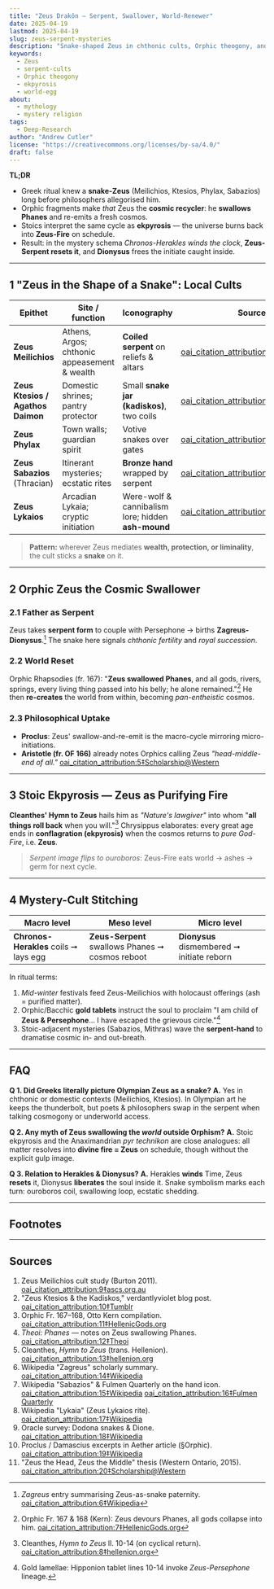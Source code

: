 ```yaml
---
title: "Zeus Drakôn — Serpent, Swallower, World-Renewer"
date: 2025-04-19
lastmod: 2025-04-19
slug: zeus-serpent-mysteries
description: "Snake-shaped Zeus in chthonic cults, Orphic theogony, and Stoic ekpyrosis, mapped onto the Herakles–Dionysus macro-/micro-myth."
keywords:
  - Zeus
  - serpent-cults
  - Orphic theogony
  - ekpyrosis
  - world-egg
about:
  - mythology
  - mystery religion
tags:
  - Deep-Research
author: "Andrew Cutler"
license: "https://creativecommons.org/licenses/by-sa/4.0/"
draft: false
---
```


**TL;DR**

- Greek ritual knew a **snake-Zeus** (Meilichios, Ktesios, Phylax, Sabazios) long before philosophers allegorised him.
- Orphic fragments make *that* Zeus the **cosmic recycler**: he **swallows Phanes** and re-emits a fresh cosmos.
- Stoics interpret the same cycle as **ekpyrosis** — the universe burns back into **Zeus-Fire** on schedule.
- Result: in the mystery schema *Chronos-Herakles winds the clock*, **Zeus-Serpent resets it**, and **Dionysus** frees the initiate caught inside.

---

## 1 "Zeus in the Shape of a Snake": Local Cults

| Epithet | Site / function | Iconography | Source |
|---------|-----------------|-------------|--------|
| **Zeus Meilichios** | Athens, Argos; chthonic appeasement & wealth | **Coiled serpent** on reliefs & altars |  [oai_citation_attribution:0‡ascs.org.au](https://www.ascs.org.au/news/ascs31/Burton.pdf?utm_source=chatgpt.com) |
| **Zeus Ktesios / Agathos Daimon** | Domestic shrines; pantry protector | Small **snake jar (kadiskos)**, two coils |  [oai_citation_attribution:1‡Tumblr](https://verdantlyviolet.tumblr.com/post/643083523253829632/zeus-ktesios-and-the-kadiskos-zeus-ktesios-of-the?utm_source=chatgpt.com) |
| **Zeus Phylax** | Town walls; guardian spirit | Votive snakes over gates |  [oai_citation_attribution:2‡Wikipedia](https://en.wikipedia.org/wiki/Oracle?utm_source=chatgpt.com) |
| **Zeus Sabazios** (Thracian) | Itinerant mysteries; ecstatic rites | **Bronze hand** wrapped by serpent |  [oai_citation_attribution:3‡Wikipedia](https://en.wikipedia.org/wiki/Sabazios?utm_source=chatgpt.com) |
| **Zeus Lykaios** | Arcadian Lykaia; cryptic initiation | Were-wolf & cannibalism lore; hidden **ash-mound** |  [oai_citation_attribution:4‡Wikipedia](https://en.wikipedia.org/wiki/Lykaia?utm_source=chatgpt.com) |

> **Pattern:** wherever Zeus mediates **wealth, protection, or liminality**, the cult sticks a **snake** on it.

---

## 2 Orphic Zeus the Cosmic Swallower

### 2.1 Father as Serpent
Zeus takes **serpent form** to couple with Persephone → births **Zagreus-Dionysus**.[^zagreus] The snake here signals *chthonic fertility* and *royal succession*.

### 2.2 World Reset
Orphic Rhapsodies (fr. 167): "**Zeus swallowed Phanes**, and all gods, rivers, springs, every living thing passed into his belly; he alone remained."[^phanes-swallow]
He then **re-creates** the world from within, becoming *pan-entheistic* cosmos.

### 2.3 Philosophical Uptake
- **Proclus**: Zeus' swallow-and-re-emit is the macro-cycle mirroring micro-initiations.
- **Aristotle (fr. OF 166)** already notes Orphics calling Zeus *"head-middle-end of all."*  [oai_citation_attribution:5‡Scholarship@Western](https://ir.lib.uwo.ca/context/etd/article/4619/viewcontent/Zeus_the_Head_Zeus_the_Middle___Studies_in_the_Orphic_Theogonies.pdf?utm_source=chatgpt.com)

---

## 3 Stoic Ekpyrosis — Zeus as Purifying Fire

**Cleanthes' Hymn to Zeus** hails him as *"Nature's lawgiver"* into whom "**all things roll back** when you will."[^cleanthes] Chrysippus elaborates: every great age ends in **conflagration (ekpyrosis)** when the cosmos returns to *pure God-Fire*, i.e. **Zeus**.

> *Serpent image flips to ouroboros*: Zeus-Fire eats world → ashes → germ for next cycle.

---

## 4 Mystery-Cult Stitching

| Macro level | Meso level | Micro level |
|-------------|-----------|-------------|
| **Chronos-Herakles** coils ➞ lays egg | **Zeus-Serpent** swallows Phanes ➞ cosmos reboot | **Dionysus** dismembered ➞ initiate reborn |

In ritual terms:
1. *Mid-winter* festivals feed Zeus-Meilichios with holocaust offerings (ash = purified matter).
2. Orphic/Bacchic **gold tablets** instruct the soul to proclaim "I am child of **Zeus & Persephone**… I have escaped the grievous circle."[^tablets]
3. Stoic-adjacent mysteries (Sabazios, Mithras) wave the **serpent-hand** to dramatise cosmic in- and out-breath.

---

## FAQ <!-- retains FAQPage schema support -->

**Q 1. Did Greeks literally picture Olympian Zeus as a snake?**
**A.** Yes in chthonic or domestic contexts (Meilichios, Ktesios). In Olympian art he keeps the thunderbolt, but poets & philosophers swap in the serpent when talking cosmogony or underworld access.

**Q 2. Any myth of Zeus swallowing the *world* outside Orphism?**
**A.** Stoic ekpyrosis and the Anaximandrian *pyr technikon* are close analogues: all matter resolves into **divine fire = Zeus** on schedule, though without the explicit gulp image.

**Q 3. Relation to Herakles & Dionysus?**
**A.** Herakles **winds** Time, Zeus **resets** it, Dionysus **liberates** the soul inside it. Snake symbolism marks each turn: ouroboros coil, swallowing loop, ecstatic shedding.

---

## Footnotes

[^zagreus]: *Zagreus* entry summarising Zeus-as-snake paternity.  [oai_citation_attribution:6‡Wikipedia](https://en.wikipedia.org/wiki/Zagreus?utm_source=chatgpt.com)
[^phanes-swallow]: Orphic Fr. 167 & 168 (Kern): Zeus devours Phanes, all gods collapse into him.  [oai_citation_attribution:7‡HellenicGods.org](https://www.hellenicgods.org/the-orphic-fragments-of-otto-kern?utm_source=chatgpt.com)
[^cleanthes]: Cleanthes, *Hymn to Zeus* ll. 10-14 (on cyclical return).  [oai_citation_attribution:8‡hellenion.org](https://www.hellenion.org/zeus/cleanthes-hymn-to-zeus/?utm_source=chatgpt.com)
[^tablets]: Gold lamellae: Hipponion tablet lines 10-14 invoke *Zeus-Persephone* lineage.

---

## Sources

1. Zeus Meilichios cult study (Burton 2011).  [oai_citation_attribution:9‡ascs.org.au](https://www.ascs.org.au/news/ascs31/Burton.pdf?utm_source=chatgpt.com)
2. "Zeus Ktesios & the Kadiskos," verdantlyviolet blog post.  [oai_citation_attribution:10‡Tumblr](https://verdantlyviolet.tumblr.com/post/643083523253829632/zeus-ktesios-and-the-kadiskos-zeus-ktesios-of-the?utm_source=chatgpt.com)
3. Orphic Fr. 167–168, Otto Kern compilation.  [oai_citation_attribution:11‡HellenicGods.org](https://www.hellenicgods.org/the-orphic-fragments-of-otto-kern?utm_source=chatgpt.com)
4. *Theoi: Phanes* — notes on Zeus swallowing Phanes.  [oai_citation_attribution:12‡Theoi](https://www.theoi.com/Protogenos/Phanes.html?utm_source=chatgpt.com)
5. Cleanthes, *Hymn to Zeus* (trans. Hellenion).  [oai_citation_attribution:13‡hellenion.org](https://www.hellenion.org/zeus/cleanthes-hymn-to-zeus/?utm_source=chatgpt.com)
6. Wikipedia "Zagreus" scholarly summary.  [oai_citation_attribution:14‡Wikipedia](https://en.wikipedia.org/wiki/Zagreus?utm_source=chatgpt.com)
7. Wikipedia "Sabazios" & Fulmen Quarterly on the hand icon.  [oai_citation_attribution:15‡Wikipedia](https://en.wikipedia.org/wiki/Sabazios?utm_source=chatgpt.com) [oai_citation_attribution:16‡Fulmen Quarterly](https://www.fulmenquarterly.com/the-hand-of-sabazios?utm_source=chatgpt.com)
8. Wikipedia "Lykaia" (Zeus Lykaios rite).  [oai_citation_attribution:17‡Wikipedia](https://en.wikipedia.org/wiki/Lykaia?utm_source=chatgpt.com)
9. Oracle survey: Dodona snakes & Dione.  [oai_citation_attribution:18‡Wikipedia](https://en.wikipedia.org/wiki/Oracle?utm_source=chatgpt.com)
10. Proclus / Damascius excerpts in Aether article (§Orphic).  [oai_citation_attribution:19‡Wikipedia](https://en.wikipedia.org/wiki/Aether_%28mythology%29?utm_source=chatgpt.com)
11. "Zeus the Head, Zeus the Middle" thesis (Western Ontario, 2015).  [oai_citation_attribution:20‡Scholarship@Western](https://ir.lib.uwo.ca/context/etd/article/4619/viewcontent/Zeus_the_Head_Zeus_the_Middle___Studies_in_the_Orphic_Theogonies.pdf?utm_source=chatgpt.com)